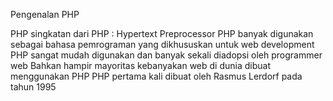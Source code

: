 Pengenalan PHP

PHP singkatan dari PHP : Hypertext Preprocessor
PHP banyak digunakan sebagai bahasa pemrograman yang dikhususkan untuk web development
PHP sangat mudah digunakan dan banyak sekali diadopsi oleh programmer web
Bahkan hampir mayoritas kebanyakan web di dunia dibuat menggunakan PHP
PHP pertama kali dibuat oleh Rasmus Lerdorf pada tahun 1995